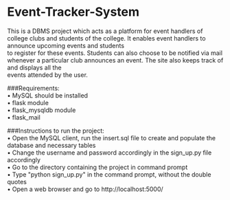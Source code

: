 # Event-Tracker-System
This is a DBMS project which acts as a platform for event handlers of college clubs and students of the college. It enables event handlers to announce upcoming events and students  
to register for these events. Students can also choose to be notified via mail whenever a particular club announces an event. The site also keeps track of and displays all the   
events attended by the user.

###Requirements:  
• MySQL should be installed  
• flask module  
• flask_mysqldb module  
• flask_mail  

###Instructions to run the project:  
• Open the MySQL client, run the insert.sql file to create and populate the database and necessary tables  
• Change the username and password accordingly in the sign_up.py file accordingly  
• Go to the directory containing the project in command prompt   
• Type "python sign_up.py" in the command prompt, without the double quotes  
• Open a web browser and go to http://localhost:5000/
